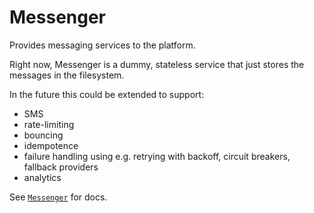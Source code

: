 # Messenger

Provides messaging services to the platform.

Right now, Messenger is a dummy, stateless service that just stores the messages in the filesystem.

In the future this could be extended to support:

- SMS
- rate-limiting 
- bouncing
- idempotence
- failure handling using e.g. retrying with backoff, circuit breakers, fallback providers
- analytics

See [`Messenger`](lib/messenger.ex) for docs.
